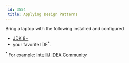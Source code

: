 ```yaml
---
 id: 3554
 title: Applying Design Patterns
---
```

Bring a laptop with the following installed and configured
* [JDK 8+](https://docs.oracle.com/en/java/javase/11/)
* your favorite IDE<sup>*</sup>.

 <sup>*</sup> For example: [IntelliJ IDEA Community](https://www.jetbrains.com/idea/download/#section=mac)
